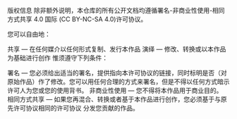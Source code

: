 

<!--
 * @version:
 * @Author:  StevenJokess https://github.com/StevenJokess
 * @Date: 2020-12-19 21:43:12
 * @LastEditors:  StevenJokess https://github.com/StevenJokess
 * @LastEditTime: 2020-12-19 21:43:13
 * @Description:
 * @TODO::
 * @Reference:https://github.com/bat67/pytorch-examples-cn#5%E7%89%88%E6%9D%83%E4%BF%A1%E6%81%AF
-->
版权信息
除非额外说明，本仓库的所有公开文档均遵循署名-非商业性使用-相同方式共享 4.0 国际 (CC BY-NC-SA 4.0)许可协议。

您可以自由地：

共享 — 在任何媒介以任何形式复制、发行本作品
演绎 — 修改、转换或以本作品为基础进行创作
惟须遵守下列条件：

署名 — 您必须给出适当的署名，提供指向本许可协议的链接，同时标明是否（对原始作品）作了修改。您可以用任何合理的方式来署名，但是不得以任何方式暗示许可人为您或您的使用背书。
非商业性使用 — 您不得将本作品用于商业目的。
相同方式共享 — 如果您再混合、转换或者基于本作品进行创作，您必须基于与原先许可协议相同的许可协议 分发您贡献的作品。
